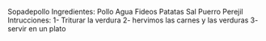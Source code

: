 Sopadepollo
Ingredientes:
Pollo
Agua
Fideos
Patatas
Sal
Puerro
Perejil
Intrucciones:
1- Triturar la verdura
2- hervimos las carnes y las verduras
3- servir en un plato
